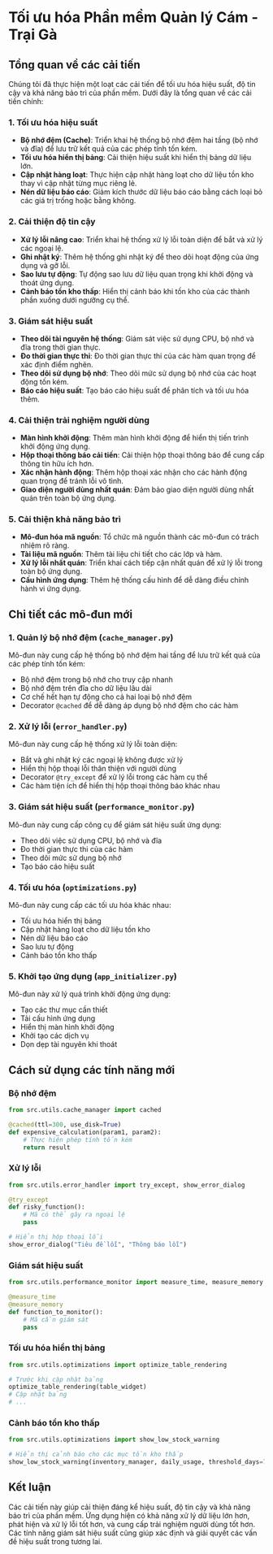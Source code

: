 # Tối ưu hóa Phần mềm Quản lý Cám - Trại Gà

## Tổng quan về các cải tiến

Chúng tôi đã thực hiện một loạt các cải tiến để tối ưu hóa hiệu suất, độ tin cậy và khả năng bảo trì của phần mềm. Dưới đây là tổng quan về các cải tiến chính:

### 1. Tối ưu hóa hiệu suất

- **Bộ nhớ đệm (Cache)**: Triển khai hệ thống bộ nhớ đệm hai tầng (bộ nhớ và đĩa) để lưu trữ kết quả của các phép tính tốn kém.
- **Tối ưu hóa hiển thị bảng**: Cải thiện hiệu suất khi hiển thị bảng dữ liệu lớn.
- **Cập nhật hàng loạt**: Thực hiện cập nhật hàng loạt cho dữ liệu tồn kho thay vì cập nhật từng mục riêng lẻ.
- **Nén dữ liệu báo cáo**: Giảm kích thước dữ liệu báo cáo bằng cách loại bỏ các giá trị trống hoặc bằng không.

### 2. Cải thiện độ tin cậy

- **Xử lý lỗi nâng cao**: Triển khai hệ thống xử lý lỗi toàn diện để bắt và xử lý các ngoại lệ.
- **Ghi nhật ký**: Thêm hệ thống ghi nhật ký để theo dõi hoạt động của ứng dụng và gỡ lỗi.
- **Sao lưu tự động**: Tự động sao lưu dữ liệu quan trọng khi khởi động và thoát ứng dụng.
- **Cảnh báo tồn kho thấp**: Hiển thị cảnh báo khi tồn kho của các thành phần xuống dưới ngưỡng cụ thể.

### 3. Giám sát hiệu suất

- **Theo dõi tài nguyên hệ thống**: Giám sát việc sử dụng CPU, bộ nhớ và đĩa trong thời gian thực.
- **Đo thời gian thực thi**: Đo thời gian thực thi của các hàm quan trọng để xác định điểm nghẽn.
- **Theo dõi sử dụng bộ nhớ**: Theo dõi mức sử dụng bộ nhớ của các hoạt động tốn kém.
- **Báo cáo hiệu suất**: Tạo báo cáo hiệu suất để phân tích và tối ưu hóa thêm.

### 4. Cải thiện trải nghiệm người dùng

- **Màn hình khởi động**: Thêm màn hình khởi động để hiển thị tiến trình khởi động ứng dụng.
- **Hộp thoại thông báo cải tiến**: Cải thiện hộp thoại thông báo để cung cấp thông tin hữu ích hơn.
- **Xác nhận hành động**: Thêm hộp thoại xác nhận cho các hành động quan trọng để tránh lỗi vô tình.
- **Giao diện người dùng nhất quán**: Đảm bảo giao diện người dùng nhất quán trên toàn bộ ứng dụng.

### 5. Cải thiện khả năng bảo trì

- **Mô-đun hóa mã nguồn**: Tổ chức mã nguồn thành các mô-đun có trách nhiệm rõ ràng.
- **Tài liệu mã nguồn**: Thêm tài liệu chi tiết cho các lớp và hàm.
- **Xử lý lỗi nhất quán**: Triển khai cách tiếp cận nhất quán để xử lý lỗi trong toàn bộ ứng dụng.
- **Cấu hình ứng dụng**: Thêm hệ thống cấu hình để dễ dàng điều chỉnh hành vi ứng dụng.

## Chi tiết các mô-đun mới

### 1. Quản lý bộ nhớ đệm (`cache_manager.py`)

Mô-đun này cung cấp hệ thống bộ nhớ đệm hai tầng để lưu trữ kết quả của các phép tính tốn kém:

- Bộ nhớ đệm trong bộ nhớ cho truy cập nhanh
- Bộ nhớ đệm trên đĩa cho dữ liệu lâu dài
- Cơ chế hết hạn tự động cho cả hai loại bộ nhớ đệm
- Decorator `@cached` để dễ dàng áp dụng bộ nhớ đệm cho các hàm

### 2. Xử lý lỗi (`error_handler.py`)

Mô-đun này cung cấp hệ thống xử lý lỗi toàn diện:

- Bắt và ghi nhật ký các ngoại lệ không được xử lý
- Hiển thị hộp thoại lỗi thân thiện với người dùng
- Decorator `@try_except` để xử lý lỗi trong các hàm cụ thể
- Các hàm tiện ích để hiển thị hộp thoại thông báo khác nhau

### 3. Giám sát hiệu suất (`performance_monitor.py`)

Mô-đun này cung cấp công cụ để giám sát hiệu suất ứng dụng:

- Theo dõi việc sử dụng CPU, bộ nhớ và đĩa
- Đo thời gian thực thi của các hàm
- Theo dõi mức sử dụng bộ nhớ
- Tạo báo cáo hiệu suất

### 4. Tối ưu hóa (`optimizations.py`)

Mô-đun này cung cấp các tối ưu hóa khác nhau:

- Tối ưu hóa hiển thị bảng
- Cập nhật hàng loạt cho dữ liệu tồn kho
- Nén dữ liệu báo cáo
- Sao lưu tự động
- Cảnh báo tồn kho thấp

### 5. Khởi tạo ứng dụng (`app_initializer.py`)

Mô-đun này xử lý quá trình khởi động ứng dụng:

- Tạo các thư mục cần thiết
- Tải cấu hình ứng dụng
- Hiển thị màn hình khởi động
- Khởi tạo các dịch vụ
- Dọn dẹp tài nguyên khi thoát

## Cách sử dụng các tính năng mới

### Bộ nhớ đệm

```python
from src.utils.cache_manager import cached

@cached(ttl=300, use_disk=True)
def expensive_calculation(param1, param2):
    # Thực hiện phép tính tốn kém
    return result
```

### Xử lý lỗi

```python
from src.utils.error_handler import try_except, show_error_dialog

@try_except
def risky_function():
    # Mã có thể gây ra ngoại lệ
    pass

# Hiển thị hộp thoại lỗi
show_error_dialog("Tiêu đề lỗi", "Thông báo lỗi")
```

### Giám sát hiệu suất

```python
from src.utils.performance_monitor import measure_time, measure_memory

@measure_time
@measure_memory
def function_to_monitor():
    # Mã cần giám sát
    pass
```

### Tối ưu hóa hiển thị bảng

```python
from src.utils.optimizations import optimize_table_rendering

# Trước khi cập nhật bảng
optimize_table_rendering(table_widget)
# Cập nhật bảng
# ...
```

### Cảnh báo tồn kho thấp

```python
from src.utils.optimizations import show_low_stock_warning

# Hiển thị cảnh báo cho các mục tồn kho thấp
show_low_stock_warning(inventory_manager, daily_usage, threshold_days=7)
```

## Kết luận

Các cải tiến này giúp cải thiện đáng kể hiệu suất, độ tin cậy và khả năng bảo trì của phần mềm. Ứng dụng hiện có khả năng xử lý dữ liệu lớn hơn, phát hiện và xử lý lỗi tốt hơn, và cung cấp trải nghiệm người dùng tốt hơn. Các tính năng giám sát hiệu suất cũng giúp xác định và giải quyết các vấn đề hiệu suất trong tương lai.
